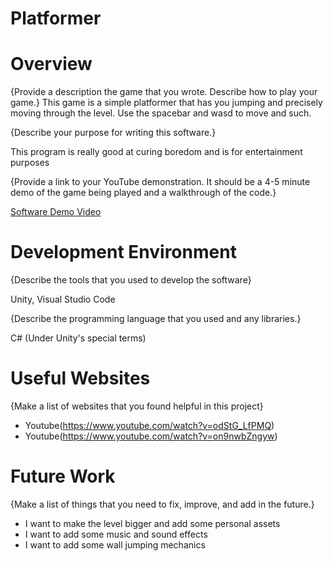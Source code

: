 # Platformer
# Overview

{Provide a description the game that you wrote. Describe how to play your game.}
This game is a simple platformer that has you jumping and precisely moving through the level. Use the spacebar and wasd to move and such.

{Describe your purpose for writing this software.}

This program is really good at curing boredom and is for entertainment purposes

{Provide a link to your YouTube demonstration.  It should be a 4-5 minute demo of the game being played and a walkthrough of the code.}

[Software Demo Video](https://youtu.be/3ag3y82mZ5g)

# Development Environment

{Describe the tools that you used to develop the software}

Unity, Visual Studio Code

{Describe the programming language that you used and any libraries.}

C# (Under Unity's special terms)

# Useful Websites

{Make a list of websites that you found helpful in this project}
* Youtube(https://www.youtube.com/watch?v=odStG_LfPMQ)
* Youtube(https://www.youtube.com/watch?v=on9nwbZngyw)

# Future Work

{Make a list of things that you need to fix, improve, and add in the future.}
* I want to make the level bigger and add some personal assets
* I want to add some music and sound effects
* I want to add some wall jumping mechanics
